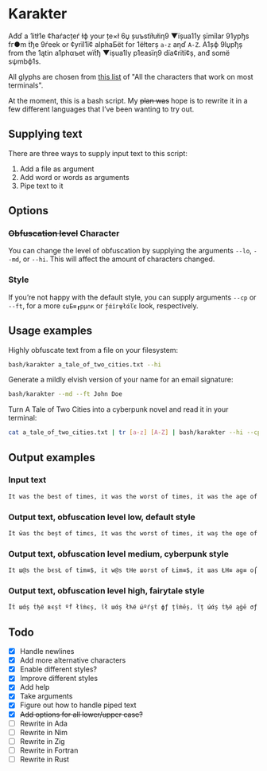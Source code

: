# Karakter

Ađď а 1itł1e ¢ћаѓacțeѓ łф your țe×ł 6џ șuъstїłułiη9 ▼їșua11y șїmїlar 91ypђs fг●m ṫђe 9ѓeek or ¢yrїl1ї¢ аlphaБёt fоr 1ёłteгș `a-z` aηď `A-Z`. A1șф 9lџpђș from tћe 1ątin a1phαъet wїṫђ ▼ișua1ly p1easїη9 dїa¢rїtї¢ș, anđ sоmё sψmbф1s.

All glyphs are chosen from [this list](https://github.com/ehmicky/cross-platform-terminal-characters) of "All the characters that work on most terminals".

At the moment, this is a bash script. My ~~plan was~~ hope is to rewrite it in a few different languages that I’ve been wanting to try out.

## Supplying text

There are three ways to supply input text to this script:

  1) Add a file as argument
  2) Add word or words as arguments
  3) Pipe text to it

## Options

### ~~Obfuscation level~~ Character

You can change the level of obfuscation by supplying the arguments `--lo`, `--md`, or `--hi`. This will affect the amount of characters changed.

### Style

If you’re not happy with the default style, you can supply arguments `--cp` or `--ft`, for a more `¢џБ≡┎pμ∩κ` or `ƒάїгψłάľє` look, respectively.

## Usage examples

Highly obfuscate text from a file on your filesystem:

```bash
bash/karakter a_tale_of_two_cities.txt --hi
```

Generate a mildly elvish version of your name for an email signature:

```bash
bash/karakter --md --ft John Doe
```

Turn A Tale of Two Cities into a cyberpunk novel and read it in your terminal:

```bash
cat a_tale_of_two_cities.txt | tr [a-z] [A-Z] | bash/karakter --hi --cp | less
```

## Output examples

### Input text

```txt
It was the best of times, it was the worst of times, it was the age of wisdom, it was the age of foolishness, it was the epoch of belief, it was the epoch of incredulity, it was the season of Light, it was the season of Darkness, it was the spring of hope, it was the winter of despair, we had everything before us, we had nothing before us, we were all going direct to Heaven, we were all going direct the other way – in short, the period was so far like the present period, that some of its noisiest authorities insisted on its being received, for good or for evil, in the superlative degree of comparison only.
```

### Output text, obfuscation level low, default style

```txt
It ŵas thє beșt оf timєs, їt was thє worst of times, it waș the αge of wisdom, it was the ąge of foolїshness, it was the epoch of belief, iț ώas łhe epо¢ђ of incredulity, it шas the seąson of Light, it was the seasфη of Đarkness, it was the șpring of hope, it waș țhe winter of despair, we ђαd everything beforє us, we haď nothing before us, ŵe werє a11 going dire¢t to Heaven, we werє all going dїrёct tћe other way – in shoѓt, the pєriod was so fаr 1ike the present period, that some of its nфisiest authoгiłies iηsisted оn ițs bєing recёived, for gooď оr for evїl, in țhe șuperlative degгeё of comparison only.
```

### Output text, obfuscation level medium, cyberpunk style

```txt
It ш@s the bєsŁ of tim≡$, it w@s tHe шоrst of Łim≡$, it шas ŁH≡ аg≡ o⌠ w¡$ďøm, ī┪ ш@s thє ag≡ оf fo●lishπes$, iŁ шas Łhe ≡pø¢H ●f belıef, iŁ ша$ tHє ep●ch о⌠ :nc┍єďulity, īŁ wα$ ┪h≡ $ea$o∩ оf Ľi9ht, īŁ w@$ ŁHe sє@$■Π of Daяκπє$$, :Ł wα$ tHє $p┎īn9 о⌠ høp≡, iŁ ш@s tHe wint≡r of ďєsp@ıя, шє Hαd e▼eгy┪h¡∩g bє⌠оre u$, we Hαď ∩o┪H¡Πg 6єfoгє u$, шe шe┎e αll go¡π9 ďi┎≡ct ┪o He@▼en, we шє┍e a1l 9■iΠg ďir≡ct ŁHe o┪her ш@џ – ¡n $Hort, thє p≡г¡●ď was $o fаr lıke the p┎≡$e∩t pe┍ioď, tHat s●mє ■f it$ πoisie$┪ aμ┪Hor:t:≡s ins:steď ●n its b≡ın9 гec≡ived, fø┎ 9ø●d оr ⌠●r ≡▼ı1, in Łh≡ sup≡гlα┪īvє ďegr≡є о⌠ ¢ompaгıson o∩1y.
```

### Output text, obfuscation level high, fairytale style

```txt
Ϊṫ шάș ṫђё вєșṫ ºḟ łΐṁєș, ΐł шάș łћё ώºѓșṫ фƒ țΐṁēș, ΐț ώάș ṫђё ąġē σƒ шΐșδσṁ, ΐṫ шάș ṫђє ąġё σƒ ƒооļїșћηєșș, їł шąș łђё єpºςђ ºƒ Бēļїēƒ, їṫ шąș ṫћё єpоςђ фḟ їņςѓєδΰľїłψ, їł ŵąș łђē șєąșфņ фḟ Ļїġђț, ΐł ŵąș łђё șёąșфņ ºḟ Ďąѓkņēșș, їł ώάș țђē șpгїηġ фḟ ђºpē, їṫ ŵąș ṫђє ŵїņțєѓ σḟ ďєșpαΐг, ώё ћαḋ ēνёѓџłћΐñġ вēƒσгє ΰș, шё ђάđ ησṫђΐηġ ḃёƒºѓё υș, ώё ŵєгē αļľ ġºїņġ ďΐѓєςł țф нєάνєη, ώє шєѓē άľļ ġфїņġ ďΐѓєςț ṫћē фṫћёг шąψ – ΐņ șћσѓṫ, ṫђē pёѓΐºđ ŵάș șº ƒάѓ ľΐkē țђё pгёșєñṫ pёѓїоδ, ṫћάł șºṁє оḟ ΐțș ñºΐșїєșł ąΰțћфѓїṫΐєș ΐñșїșłēď ºņ ΐłș Бєїņġ ѓēςёΐνēđ, ḟог ġºфđ σѓ ƒºг ēνΐľ, їη ṫђє șΰpєѓľάṫΐνē δєġѓєё ºḟ ςºṁpαгΐșоñ оņľψ.
```

## Todo

- [x] Handle newlines
- [x] Add more alternative characters
- [x] Enable different styles?
- [x] Improve different styles
- [x] Add help
- [x] Take arguments
- [x] Figure out how to handle piped text
- [x] ~~Add options for all lower/upper case?~~
- [ ] Rewrite in Ada
- [ ] Rewrite in Nim
- [ ] Rewrite in Zig
- [ ] Rewrite in Fortran
- [ ] Rewrite in Rust
